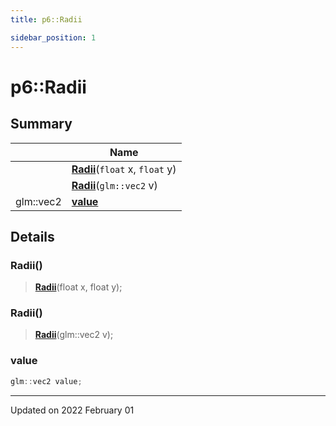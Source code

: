 ```yaml
---
title: p6::Radii

sidebar_position: 1
---
```


# p6::Radii







## Summary

|                | Name           |
| -------------- | -------------- |
| | **[Radii](/reference/Types/radii#radii)**(`float` x, `float` y) |
| | **[Radii](/reference/Types/radii#radii)**(`glm::vec2` v) |
| glm::vec2 | **[value](/reference/Types/radii#value)**  |

## Details


### Radii()

> **[Radii](/reference/Types/radii#radii)**(float x, float y);



### Radii()

> **[Radii](/reference/Types/radii#radii)**(glm::vec2 v);





### value

```cpp
glm::vec2 value;
```


-------------------------------

Updated on 2022 February 01